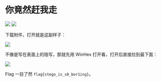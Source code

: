# 你竟然赶我走

![](https://img.shields.io/badge/%E9%A2%98%E7%9B%AE%E6%9D%A5%E6%BA%90-BuuCTF-blue?style=for-the-badge)
![](https://img.shields.io/badge/%E4%B8%AA%E4%BA%BA%E8%AF%84%E4%BB%B7-%E8%8F%9C%E9%B8%9F-green?style=for-the-badge)

下载附件，打开就是这副样子：

![](https://i.postimg.cc/9f5CrQPP/biubiu.jpg)

不像是写在表面上的隐写，那就先用 WinHex 打开看，打开后直接拉到最下面：

![](https://www.helloimg.com/images/2023/09/29/onkq89.png)

Flag 一目了然 `flag{stego_is_s0_bor1ing}`。